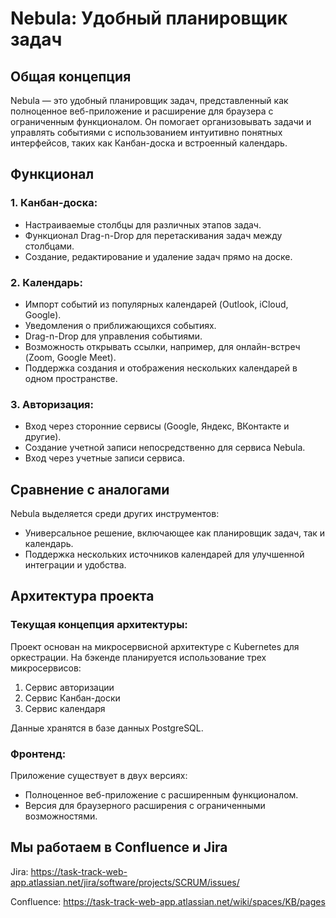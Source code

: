 # Nebula: Удобный планировщик задач
## Общая концепция
Nebula — это удобный планировщик задач, представленный как полноценное веб-приложение и расширение для браузера с ограниченным функционалом.
Он помогает организовывать задачи и управлять событиями с использованием интуитивно понятных интерфейсов, таких как Канбан-доска и встроенный календарь.
## Функционал

### 1. Канбан-доска:
- Настраиваемые столбцы для различных этапов задач.
- Функционал Drag-n-Drop для перетаскивания задач между столбцами.
- Создание, редактирование и удаление задач прямо на доске.

### 2. Календарь:
- Импорт событий из популярных календарей (Outlook, iCloud, Google).
- Уведомления о приближающихся событиях.
- Drag-n-Drop для управления событиями.
- Возможность открывать ссылки, например, для онлайн-встреч (Zoom, Google Meet).
- Поддержка создания и отображения нескольких календарей в одном пространстве.

### 3. Авторизация:
- Вход через сторонние сервисы (Google, Яндекс, ВКонтакте и другие).
- Создание учетной записи непосредственно для сервиса Nebula.
- Вход через учетные записи сервиса.

## Сравнение с аналогами

Nebula выделяется среди других инструментов:
- Универсальное решение, включающее как планировщик задач, так и календарь.
- Поддержка нескольких источников календарей для улучшенной интеграции и удобства.

## Архитектура проекта

### Текущая концепция архитектуры:
Проект основан на микросервисной архитектуре с Kubernetes для оркестрации. На бэкенде планируется использование трех микросервисов:
1. Сервис авторизации
2. Сервис Канбан-доски
3. Сервис календаря

Данные хранятся в базе данных PostgreSQL.

### Фронтенд:
Приложение существует в двух версиях:
- Полноценное веб-приложение с расширенным функционалом.
- Версия для браузерного расширения с ограниченными возможностями.

## Мы работаем в Confluence и Jira
Jira: https://task-track-web-app.atlassian.net/jira/software/projects/SCRUM/issues/

Confluence: https://task-track-web-app.atlassian.net/wiki/spaces/KB/pages
